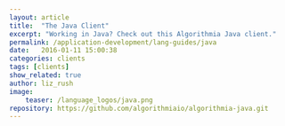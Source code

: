 ```yaml
---
layout: article
title:  "The Java Client"
excerpt: "Working in Java? Check out this Algorithmia Java client."
permalink: /application-development/lang-guides/java
date:   2016-01-11 15:00:38
categories: clients
tags: [clients]
show_related: true
author: liz_rush
image:
    teaser: /language_logos/java.png
repository: https://github.com/algorithmiaio/algorithmia-java.git
---
```

